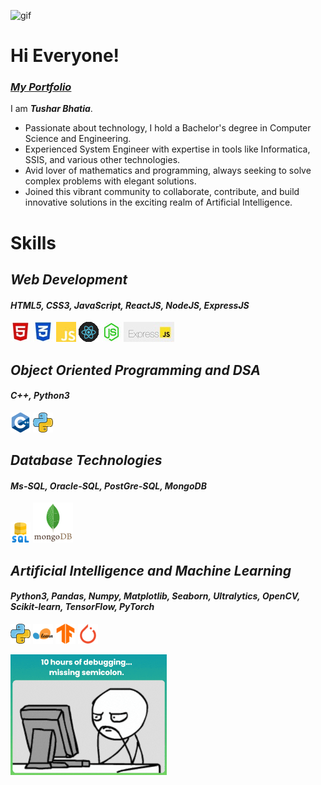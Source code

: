 ![gif](https://media3.giphy.com/media/v1.Y2lkPTc5MGI3NjExOGJtaDU2ejNxZHh0NXM5cXVhM2NuZjN3dmJ4NTRuajZ4YzdtdzEzbyZlcD12MV9pbnRlcm5hbF9naWZfYnlfaWQmY3Q9Zw/RbDKaczqWovIugyJmW/giphy.gif)
<h1>Hi Everyone!</h1>

 <h3><em><a href="https://tusharx0809.github.io/portfolio/">My Portfolio</a></em></h3>

I am <em><strong>Tushar Bhatia</strong></em>. 

<ul>
  <li>Passionate about technology, I hold a Bachelor's degree in Computer Science and Engineering.</li>
  <li>Experienced System Engineer with expertise in tools like Informatica, SSIS, and various other technologies.</li>
  <li>Avid lover of mathematics and programming, always seeking to solve complex problems with elegant solutions.</li>
  <li>Joined this vibrant community to collaborate, contribute, and build innovative solutions in the exciting realm of Artificial Intelligence.</li>
</ul>


<h1>Skills</h1>

<h2><em>Web Development</em></h2>

<h4><em>HTML5, CSS3, JavaScript, ReactJS, NodeJS, ExpressJS</em></h4>

![html](html.JPG)
![css](css.JPG)
![JavaScript](js.JPG)
![react](react.gif)
![NodeJs](nodejs.JPG)
![express](express.JPG) 

<h2><em>Object Oriented Programming and DSA</em></h2>

<h4><em>C++, Python3</em></h4>

![c++](c-.png)
![python](python.png)

<h2><em>Database Technologies</em></h2>

<h4><em>Ms-SQL, Oracle-SQL, PostGre-SQL, MongoDB</em></h4>

![sql](sql.png)
![mongodb](mongodb.svg)

<h2><em>Artificial Intelligence and Machine Learning</em></h2>

<h4><em>Python3, Pandas, Numpy, Matplotlib, Seaborn, Ultralytics, OpenCV, Scikit-learn, TensorFlow, PyTorch</em></h4>

![python](python.png)
![scikit-learn](scikit-learn.png)
![tensorFlow](TensorFlow.png)
![pyTorch](PyTorch.png)

![debug](debug.gif)
<!---
tusharx0809/tusharx0809 is a ✨ particular ✨ repository because its `README.md` (this file) appears on your GitHub profile.
You can click the Preview link to take a look at your changes.
--->

